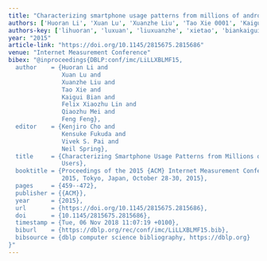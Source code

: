 ```yaml
---
title: "Characterizing smartphone usage patterns from millions of android users"
authors: ['Huoran Li', 'Xuan Lu', 'Xuanzhe Liu', 'Tao Xie 0001', 'Kaigui Bian', 'Felix Xiaozhu Lin', 'Qiaozhu Mei', 'Feng Feng 0001']
authors-key: ['lihuoran', 'luxuan', 'liuxuanzhe', 'xietao', 'biankaigui', 'xiaozhufelix', 'meiqiaozhu', 'fengfeng']
year: "2015"
article-link: "https://doi.org/10.1145/2815675.2815686"
venue: "Internet Measurement Conference"
bibex: "@inproceedings{DBLP:conf/imc/LiLLXBLMF15,
  author    = {Huoran Li and
               Xuan Lu and
               Xuanzhe Liu and
               Tao Xie and
               Kaigui Bian and
               Felix Xiaozhu Lin and
               Qiaozhu Mei and
               Feng Feng},
  editor    = {Kenjiro Cho and
               Kensuke Fukuda and
               Vivek S. Pai and
               Neil Spring},
  title     = {Characterizing Smartphone Usage Patterns from Millions of Android
               Users},
  booktitle = {Proceedings of the 2015 {ACM} Internet Measurement Conference, {IMC}
               2015, Tokyo, Japan, October 28-30, 2015},
  pages     = {459--472},
  publisher = {{ACM}},
  year      = {2015},
  url       = {https://doi.org/10.1145/2815675.2815686},
  doi       = {10.1145/2815675.2815686},
  timestamp = {Tue, 06 Nov 2018 11:07:19 +0100},
  biburl    = {https://dblp.org/rec/conf/imc/LiLLXBLMF15.bib},
  bibsource = {dblp computer science bibliography, https://dblp.org}
}"
---
```

